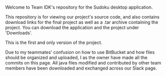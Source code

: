 Welcome to Team IDK's repository for the Sudoku desktop application.

This repository is for viewing our project's source code, and also contains download links for the final project as well as a .tar archive containing the project. You can download the application and the project under 'Downloads'. 

This is the first and only version of the project.

Due to my teammates' confusion on how to use BitBucket and how files should be organized and uploaded, I as the owner have made all the commits on this page. All java files modified and contributed by other team members have been downloaded and exchanged across our Slack page.